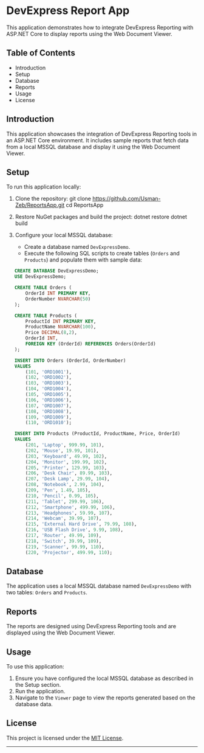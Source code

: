 # DevExpress Report App

This application demonstrates how to integrate DevExpress Reporting with ASP.NET Core to display reports using the Web Document Viewer.

## Table of Contents
- Introduction
- Setup
- Database
- Reports
- Usage
- License

## Introduction

This application showcases the integration of DevExpress Reporting tools in an ASP.NET Core environment. It includes sample reports that fetch data from a local MSSQL database and display it using the Web Document Viewer.

## Setup

To run this application locally:

1. Clone the repository:
   git clone https://github.com/Usman-Zeb/ReportsApp.git
   cd ReportsApp

2. Restore NuGet packages and build the project:
   dotnet restore
   dotnet build

3. Configure your local MSSQL database:
   - Create a database named `DevExpressDemo`.
   - Execute the following SQL scripts to create tables (`Orders` and `Products`) and populate them with sample data:

```sql
   CREATE DATABASE DevExpressDemo;
   USE DevExpressDemo;

   CREATE TABLE Orders (
       OrderId INT PRIMARY KEY,
       OrderNumber NVARCHAR(50)
   );

   CREATE TABLE Products (
       ProductId INT PRIMARY KEY,
       ProductName NVARCHAR(100),
       Price DECIMAL(8,2),
       OrderId INT,
       FOREIGN KEY (OrderId) REFERENCES Orders(OrderId)
   );

   INSERT INTO Orders (OrderId, OrderNumber)
   VALUES 
       (101, 'ORD1001'),
       (102, 'ORD1002'),
       (103, 'ORD1003'),
       (104, 'ORD1004'),
       (105, 'ORD1005'),
       (106, 'ORD1006'),
       (107, 'ORD1007'),
       (108, 'ORD1008'),
       (109, 'ORD1009'),
       (110, 'ORD1010');

   INSERT INTO Products (ProductId, ProductName, Price, OrderId)
   VALUES
       (201, 'Laptop', 999.99, 101),
       (202, 'Mouse', 19.99, 101),
       (203, 'Keyboard', 49.99, 102),
       (204, 'Monitor', 199.99, 102),
       (205, 'Printer', 129.99, 103),
       (206, 'Desk Chair', 89.99, 103),
       (207, 'Desk Lamp', 29.99, 104),
       (208, 'Notebook', 2.99, 104),
       (209, 'Pen', 1.49, 105),
       (210, 'Pencil', 0.99, 105),
       (211, 'Tablet', 299.99, 106),
       (212, 'Smartphone', 499.99, 106),
       (213, 'Headphones', 59.99, 107),
       (214, 'Webcam', 39.99, 107),
       (215, 'External Hard Drive', 79.99, 108),
       (216, 'USB Flash Drive', 9.99, 108),
       (217, 'Router', 49.99, 109),
       (218, 'Switch', 39.99, 109),
       (219, 'Scanner', 99.99, 110),
       (220, 'Projector', 499.99, 110);

```

## Database

The application uses a local MSSQL database named `DevExpressDemo` with two tables: `Orders` and `Products`.

## Reports

The reports are designed using DevExpress Reporting tools and are displayed using the Web Document Viewer.

## Usage

To use this application:

1. Ensure you have configured the local MSSQL database as described in the Setup section.
2. Run the application.
3. Navigate to the `Viewer` page to view the reports generated based on the database data.

## License

This project is licensed under the [MIT License](LICENSE).

---
